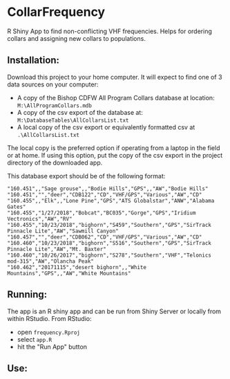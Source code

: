 # CollarFrequency
R Shiny App to find non-conflicting VHF frequencies. Helps for ordering collars and assigning new collars to populations. 

## Installation: 

Download this project to your home computer. It will expect to find one of 3 data sources on your computer:

  - A copy of the Bishop CDFW All Program Collars database at location:
   ```M:\AllProgramCollars.mdb```
  - A copy of the csv export of the database at:
   ```M:\DatabaseTables\AllCollarsList.txt```
  - A local copy of the csv export or equivalently formatted csv at
   ```.\AllCollarsList.txt```
   
The local copy is the preferred option if operating from a laptop in the field or at home. 
If using this option, put the copy of the csv export in the project directory of the downloaded app. 

This database export should be of the following format:
```
"160.451",,"Sage grouse",,"Bodie Hills","GPS",,"AW","Bodie Hills"
"160.451","","deer","CDB122","CD","VHF/GPS","Various","AW","CD"
"160.455",,"Elk",,"Lone Pine","GPS","ATS Globalstar","ANW","Alabama Gates"
"160.455","1/27/2018","Bobcat","BC035","Gorge","GPS","Iridium Vectronics","AW","RV"
"160.455","10/23/2018","bighorn","S459","Southern","GPS","SirTrack Pinnacle Lite","AW","Sawmill Canyon"
"160.457","","deer","CDB062","CD","VHF/GPS","Various","AW","CD"
"160.460","10/23/2018","bighorn","S516","Southern","GPS","SirTrack Pinnacle Lite","AW","Mt. Baxter"
"160.460","10/26/2017","bighorn","S278","Southern","VHF","Telonics mod-315","AW","Olancha Peak"
"160.462","20171115","desert bighorn",,"White Mountains","GPS",,"AW","White Mountains"
```

## Running: 
The app is an R shiny app and can be run from Shiny Server or locally from within RStudio. 
From RStudio:
  - open ```frequency.Rproj```
  - select ```app.R```
  - hit the "Run App" button
  
## Use:
